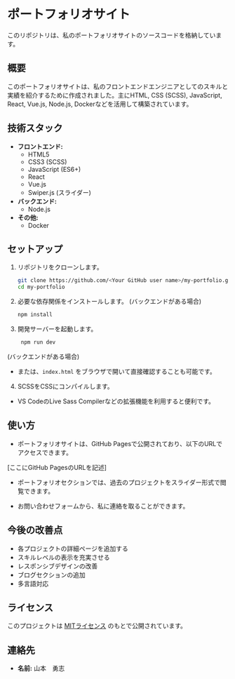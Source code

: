 # ポートフォリオサイト

このリポジトリは、私のポートフォリオサイトのソースコードを格納しています。

## 概要

このポートフォリオサイトは、私のフロントエンドエンジニアとしてのスキルと実績を紹介するために作成されました。主にHTML, CSS (SCSS), JavaScript, React, Vue.js, Node.js, Dockerなどを活用して構築されています。

## 技術スタック

*   **フロントエンド:**
    *   HTML5
    *   CSS3 (SCSS)
    *   JavaScript (ES6+)
    *   React
    *   Vue.js
    *   Swiper.js (スライダー)
*  **バックエンド:**
    *  Node.js
*   **その他:**
    *   Docker

## セットアップ

1.  リポジトリをクローンします。

    ```bash
    git clone https://github.com/<Your GitHub user name>/my-portfolio.git
    cd my-portfolio
    ```

2.  必要な依存関係をインストールします。
   (バックエンドがある場合)

    ```bash
    npm install
    ```

3.  開発サーバーを起動します。

    ```bash
     npm run dev
    ```
   (バックエンドがある場合)
  *  または、`index.html` をブラウザで開いて直接確認することも可能です。

4.  SCSSをCSSにコンパイルします。
   *  VS CodeのLive Sass Compilerなどの拡張機能を利用すると便利です。

## 使い方

*   ポートフォリオサイトは、GitHub Pagesで公開されており、以下のURLでアクセスできます。

   [ここにGitHub PagesのURLを記述]

*   ポートフォリオセクションでは、過去のプロジェクトをスライダー形式で閲覧できます。

*   お問い合わせフォームから、私に連絡を取ることができます。

## 今後の改善点

*   各プロジェクトの詳細ページを追加する
*  スキルレベルの表示を充実させる
*   レスポンシブデザインの改善
*   ブログセクションの追加
*   多言語対応

## ライセンス

このプロジェクトは [MITライセンス](https://opensource.org/licenses/MIT) のもとで公開されています。

## 連絡先

*   **名前:** 山本　勇志